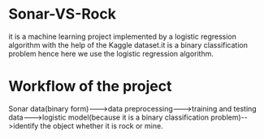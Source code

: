 # Sonar-VS-Rock
it is a machine learning project implemented by a logistic regression algorithm with the help of the Kaggle dataset.it is a binary classification problem hence here we use the logistic regression algorithm.

# Workflow of the project
Sonar data(binary form)--->data preprocessing--->training and testing data--->logistic model(because it is a binary classification problem)-->identify the object whether it is rock or mine.
